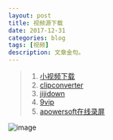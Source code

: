 ```yaml
---
layout: post
title: 视频源下载
date: 2017-12-31
categories: blog
tags: [视频]
description: 文章金句。
---
```




>1. [小视频下载](http://www.downfi.com/video/)   
>2. [clipconverter](http://www.clipconverter.cc/)  
>2. [jijidown](http://www.jijidown.com/)
>2. [9vip](http://yy.9vip.top/)
>2. [apowersoft在线录屏](https://www.apowersoft.cn/free-online-screen-recorder)


![image](https://github.com/feiyuii/feiyuii.github.io/blob/master/img/crowds/crowds.jpg?raw=true)



